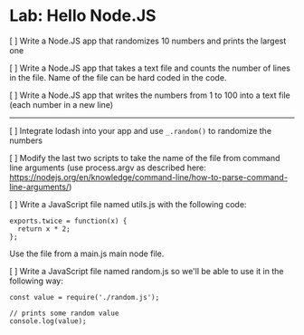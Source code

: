 # Lab: Hello Node.JS

[ ] Write a Node.JS app that randomizes 10 numbers and prints the largest one

[ ] Write a Node.JS app that takes a text file and counts the number of lines in the file. Name of the file can be hard coded in the code.

[ ] Write a Node.JS app that writes the numbers from 1 to 100 into a text file (each number in a new line)


---

[ ] Integrate lodash into your app and use `_.random()` to randomize the numbers



[ ] Modify the last two scripts to take the name of the file from command line arguments (use process.argv as described here: https://nodejs.org/en/knowledge/command-line/how-to-parse-command-line-arguments/)

[ ] Write a JavaScript file named utils.js with the following code:

```
exports.twice = function(x) {
  return x * 2;
};
```

Use the file from a main.js main node file.

[ ] Write a JavaScript file named random.js so we'll be able to use it in the following way:

```
const value = require('./random.js');

// prints some random value
console.log(value);
```

